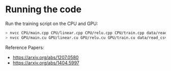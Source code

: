# Running the code
Run the training script on the CPU and GPU:
```bash
> nvcc CPU/main.cpp CPU/linear.cpp CPU/relu.cpp CPU/train.cpp data/read_csv.cpp CPU/sequential.cpp CPU/mse.cpp utils/utils.cpp -o cpu_trainer
> nvcc GPU/main.cu GPU/linear.cu GPU/relu.cu GPU/train.cu data/read_csv.cpp GPU/sequential.cu utils/utils.cpp GPU/mse.cu -o gpu_trainer
```

Reference Papers:
- https://arxiv.org/abs/1207.0580
- https://arxiv.org/abs/1404.5997